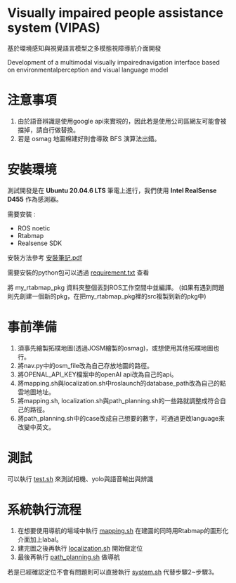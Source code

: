 # Visually impaired people assistance system (VIPAS)

基於環境感知與視覺語言模型之多模態視障導航介面開發

Development of a multimodal visually impairednavigation interface based on environmentalperception and visual language model

# 注意事項
1. 由於語音辨識是使用google api來實現的，因此若是使用公司區網友可能會被擋掉，請自行做替換。
2. 若是 osmag 地圖棉建好則會導致 BFS 演算法出錯。



# 安裝環境
測試開發是在 **Ubuntu 20.04.6 LTS** 筆電上進行，我們使用 **Intel RealSense D455** 作為感測器。

需要安裝 :
* ROS noetic
* Rtabmap
* Realsense SDK

安裝方法參考 [安裝筆記.pdf](安裝筆記.pdf)


需要安裝的python包可以透過 [requirement.txt](requirement.txt)  查看

將 my_rtabmap_pkg 資料夾整個丟到ROS工作空間中並編譯。
(如果有遇到問題則先創建一個新的pkg，在把my_rtabmap_pkg裡的src複製到新的pkg中)


# 事前準備
1. 須事先繪製拓樸地圖(透過JOSM繪製的osmag)，或想使用其他拓樸地圖也行。
2. 將nav.py中的osm_file改為自己存放地圖的路徑。
3. 將OPENAL_API_KEY檔案中的openAI api改為自己的api。
4. 將mapping.sh與localization.sh中roslaunch的database_path改為自己的點雲地圖地址。
5. 將mapping.sh, localization.sh與path_planning.sh的一些路就調整成符合自己的路徑。
6. 將path_planning.sh中的case改成自己想要的數字，可通過更改language來改變中英文。

# 測試
可以執行 [test.sh](/my_rtabmap_pkg/src/test.sh) 來測試相機、yolo與語音輸出與辨識

# 系統執行流程
1. 在想要使用導航的場域中執行 [mapping.sh](/my_rtabmap_pkg/src/mapping.sh) 在建圖的同時用Rtabmap的圖形化介面加上labal。
2. 建完圖之後再執行 [localization.sh](/my_rtabmap_pkg/src/localization.sh) 開始做定位
3. 最後再執行 [path_planning.sh](/my_rtabmap_pkg/src/path_planning.sh) 做導航

若是已經確認定位不會有問題則可以直接執行 [system.sh](/my_rtabmap_pkg/src/system.sh) 代替步驟2~步驟3。

